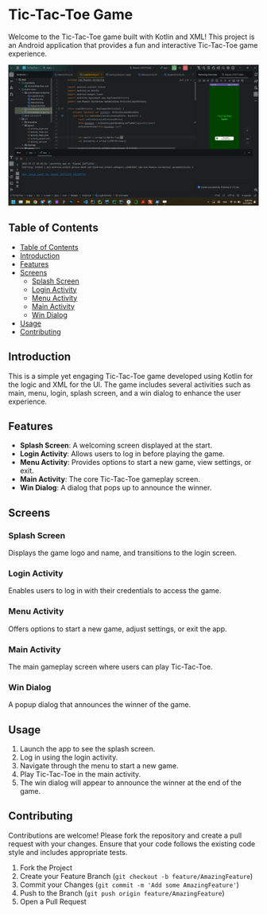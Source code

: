 # Tic-Tac-Toe Game

Welcome to the Tic-Tac-Toe game built with Kotlin and XML! This project is an Android application that provides a fun and interactive Tic-Tac-Toe game experience.

![Animation](Animation.gif)

## Table of Contents

  - [Table of Contents](#table-of-contents)
  - [Introduction](#introduction)
  - [Features](#features)
  - [Screens](#screens)
    - [Splash Screen](#splash-screen)
    - [Login Activity](#login-activity)
    - [Menu Activity](#menu-activity)
    - [Main Activity](#main-activity)
    - [Win Dialog](#win-dialog)
  - [Usage](#usage)
  - [Contributing](#contributing)

## Introduction

This is a simple yet engaging Tic-Tac-Toe game developed using Kotlin for the logic and XML for the UI. The game includes several activities such as main, menu, login, splash screen, and a win dialog to enhance the user experience.

## Features

- **Splash Screen**: A welcoming screen displayed at the start.
- **Login Activity**: Allows users to log in before playing the game.
- **Menu Activity**: Provides options to start a new game, view settings, or exit.
- **Main Activity**: The core Tic-Tac-Toe gameplay screen.
- **Win Dialog**: A dialog that pops up to announce the winner.

## Screens

### Splash Screen

Displays the game logo and name, and transitions to the login screen.

### Login Activity

Enables users to log in with their credentials to access the game.

### Menu Activity

Offers options to start a new game, adjust settings, or exit the app.

### Main Activity

The main gameplay screen where users can play Tic-Tac-Toe.

### Win Dialog

A popup dialog that announces the winner of the game.

## Usage

1. Launch the app to see the splash screen.
2. Log in using the login activity.
3. Navigate through the menu to start a new game.
4. Play Tic-Tac-Toe in the main activity.
5. The win dialog will appear to announce the winner at the end of the game.


## Contributing

Contributions are welcome! Please fork the repository and create a pull request with your changes. Ensure that your code follows the existing code style and includes appropriate tests.

1. Fork the Project
2. Create your Feature Branch (`git checkout -b feature/AmazingFeature`)
3. Commit your Changes (`git commit -m 'Add some AmazingFeature'`)
4. Push to the Branch (`git push origin feature/AmazingFeature`)
5. Open a Pull Request
